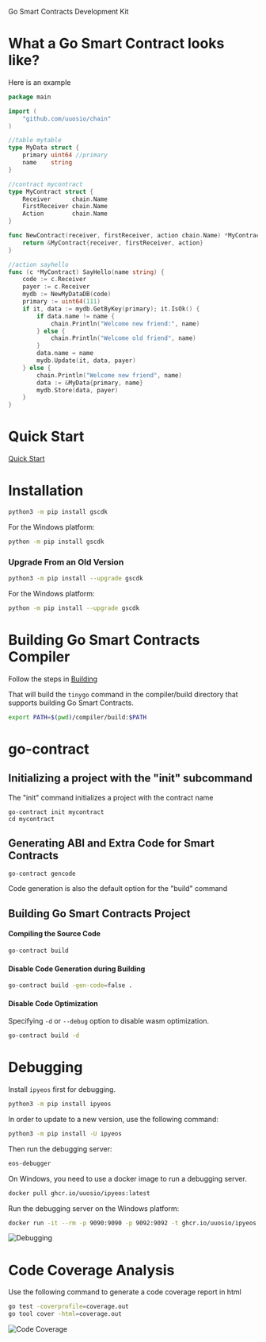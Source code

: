 Go Smart Contracts Development Kit

# What a Go Smart Contract looks like?

Here is an example

```go
package main

import (
	"github.com/uuosio/chain"
)

//table mytable
type MyData struct {
	primary uint64 //primary
	name    string
}

//contract mycontract
type MyContract struct {
	Receiver      chain.Name
	FirstReceiver chain.Name
	Action        chain.Name
}

func NewContract(receiver, firstReceiver, action chain.Name) *MyContract {
	return &MyContract{receiver, firstReceiver, action}
}

//action sayhello
func (c *MyContract) SayHello(name string) {
	code := c.Receiver
	payer := c.Receiver
	mydb := NewMyDataDB(code)
	primary := uint64(111)
	if it, data := mydb.GetByKey(primary); it.IsOk() {
		if data.name != name {
			chain.Println("Welcome new friend:", name)
		} else {
			chain.Println("Welcome old friend", name)
		}
		data.name = name
		mydb.Update(it, data, payer)
	} else {
		chain.Println("Welcome new friend", name)
		data := &MyData{primary, name}
		mydb.Store(data, payer)
	}
}
```

# Quick Start

[Quick Start](https://colab.research.google.com/github/uuosio/gscdk/blob/main/quickstart/quickstart.ipynb)

# Installation

```bash
python3 -m pip install gscdk
```

For the Windows platform:

```bash
python -m pip install gscdk
```

### Upgrade From an Old Version

```bash
python3 -m pip install --upgrade gscdk
```

For the Windows platform:

```bash
python -m pip install --upgrade gscdk
```

# Building Go Smart Contracts Compiler

Follow the steps in [Building](./BUILDING.md)

That will build the `tinygo` command in the compiler/build directory that supports building Go Smart Contracts.

```bash
export PATH=$(pwd)/compiler/build:$PATH
```

# go-contract

## Initializing a project with the "init" subcommand

The "init" command initializes a project with the contract name

```
go-contract init mycontract
cd mycontract
```

## Generating ABI and Extra Code for Smart Contracts

```
go-contract gencode
```

Code generation is also the default option for the "build" command

## Building Go Smart Contracts Project

#### Compiling the Source Code

```bash
go-contract build
```

#### Disable Code Generation during Building

```bash
go-contract build -gen-code=false .
```

#### Disable Code Optimization

Specifying `-d` or `--debug` option to disable wasm optimization.

```bash
go-contract build -d
```



# Debugging

Install `ipyeos` first for debugging.

```bash
python3 -m pip install ipyeos
```

In order to update to a new version, use the following command:

```bash
python3 -m pip install -U ipyeos
```

Then run the debugging server:

```bash
eos-debugger
```

On Windows, you need to use a docker image to run a debugging server.

```bash
docker pull ghcr.io/uuosio/ipyeos:latest
```

Run the debugging server on the Windows platform:

```bash
docker run -it --rm -p 9090:9090 -p 9092:9092 -t ghcr.io/uuosio/ipyeos
```

![Debugging](https://github.com/uuosio/gscdk/blob/main/images/debugging.gif)

# Code Coverage Analysis

Use the following command to generate a code coverage report in html

```bash
go test -coverprofile=coverage.out
go tool cover -html=coverage.out
```

![Code Coverage](https://github.com/uuosio/gscdk/blob/main/images/code-coverage.png)

